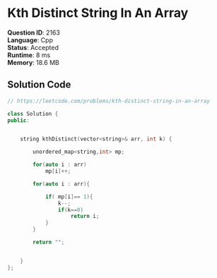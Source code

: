 # Kth Distinct String In An Array

**Question ID**: 2163  
**Language**: Cpp  
**Status**: Accepted  
**Runtime**: 8 ms  
**Memory**: 18.6 MB  

## Solution Code
```cpp
// https://leetcode.com/problems/kth-distinct-string-in-an-array

class Solution {
public:


    string kthDistinct(vector<string>& arr, int k) {

        unordered_map<string,int> mp;

        for(auto i : arr) 
            mp[i]++;

        for(auto i : arr){

            if( mp[i]== 1){
                k--;
                if(k==0)
                    return i;
            }
        }

        return "";


    }
};
```

